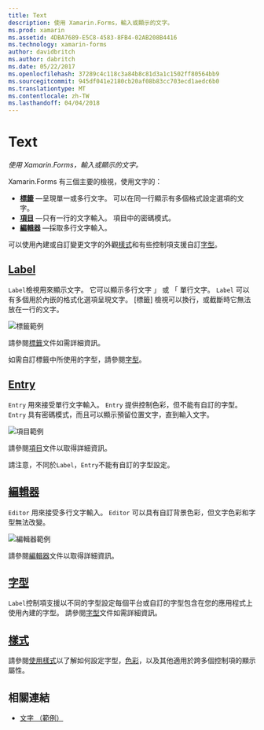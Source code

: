 ```yaml
---
title: Text
description: 使用 Xamarin.Forms，輸入或顯示的文字。
ms.prod: xamarin
ms.assetid: 4DBA7689-E5C8-4583-8FB4-02AB208B4416
ms.technology: xamarin-forms
author: davidbritch
ms.author: dabritch
ms.date: 05/22/2017
ms.openlocfilehash: 37289c4c118c3a84b8c81d3a1c1502ff80564bb9
ms.sourcegitcommit: 945df041e2180cb20af08b83cc703ecd1aedc6b0
ms.translationtype: MT
ms.contentlocale: zh-TW
ms.lasthandoff: 04/04/2018
---
```

# <a name="text"></a>Text

_使用 Xamarin.Forms，輸入或顯示的文字。_

Xamarin.Forms 有三個主要的檢視，使用文字的：

- **[標籤](#Label)** &mdash;呈現單一或多行文字。 可以在同一行顯示有多個格式設定選項的文字。
- **[項目](#Entry)** &mdash;只有一行的文字輸入。 項目中的密碼模式。
- **[編輯器](#Editor)** &mdash;採取多行文字輸入。

可以使用內建或自訂變更文字的外觀[樣式](#Styles)和有些控制項支援自訂[字型](#Fonts)。

<a name="Label" />

## <a name="labellabelmd"></a>[Label](label.md)

`Label`檢視用來顯示文字。 它可以顯示多行文字 」 或 「 單行文字。 `Label` 可以有多個用於內嵌的格式化選項呈現文字。 [標籤] 檢視可以換行，或截斷時它無法放在一行的文字。

![](images/label.png "標籤範例")

請參閱[標籤](label.md)文件如需詳細資訊。

如需自訂標籤中所使用的字型，請參閱[字型](fonts.md)。

<a name="Entry" />

## <a name="entryentrymd"></a>[Entry](entry.md)

`Entry` 用來接受單行文字輸入。 `Entry` 提供控制色彩，但不能有自訂的字型。 `Entry` 具有密碼模式，而且可以顯示預留位置文字，直到輸入文字。

![](images/entry.png "項目範例")

請參閱[項目](entry.md)文件以取得詳細資訊。

請注意，不同於`Label`，`Entry`不能有自訂的字型設定。

<a name="Editor" />

## <a name="editoreditormd"></a>[編輯器](editor.md)

`Editor` 用來接受多行文字輸入。 `Editor` 可以具有自訂背景色彩，但文字色彩和字型無法改變。

![](images/editor.png "編輯器範例")

請參閱[編輯器](editor.md)文件以取得詳細資訊。

<a name="Fonts" />

## <a name="fontsfontsmd"></a>[字型](fonts.md)

`Label`控制項支援以不同的字型設定每個平台或自訂的字型包含在您的應用程式上使用內建的字型。 請參閱[字型](fonts.md)文件如需詳細資訊。

<a name="Styles" />

## <a name="stylesstylesmd"></a>[樣式](styles.md)

請參閱[使用樣式](~/xamarin-forms/user-interface/styles/index.md)以了解如何設定字型，[色彩](~/xamarin-forms/user-interface/colors.md)，以及其他適用於跨多個控制項的顯示屬性。



## <a name="related-links"></a>相關連結

- [文字 （範例）](https://developer.xamarin.com/samples/xamarin-forms/UserInterface/Text)
